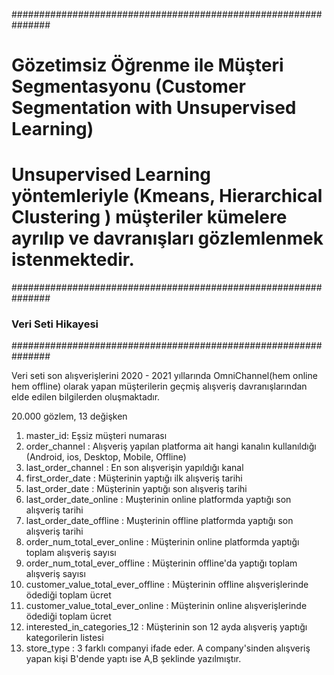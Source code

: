 
###############################################################
# Gözetimsiz Öğrenme ile Müşteri Segmentasyonu (Customer Segmentation with Unsupervised Learning)

# Unsupervised Learning yöntemleriyle (Kmeans, Hierarchical Clustering )  müşteriler kümelere ayrılıp ve davranışları gözlemlenmek istenmektedir.

###############################################################
### Veri Seti Hikayesi
###############################################################

 Veri seti son alışverişlerini 2020 - 2021 yıllarında OmniChannel(hem online hem offline) olarak yapan müşterilerin geçmiş alışveriş davranışlarından elde edilen bilgilerden oluşmaktadır.

 20.000 gözlem, 13 değişken

1) master_id: Eşsiz müşteri numarası
2) order_channel : Alışveriş yapılan platforma ait hangi kanalın kullanıldığı (Android, ios, Desktop, Mobile, Offline)
3) last_order_channel : En son alışverişin yapıldığı kanal
4) first_order_date : Müşterinin yaptığı ilk alışveriş tarihi
5) last_order_date : Müşterinin yaptığı son alışveriş tarihi
6) last_order_date_online : Muşterinin online platformda yaptığı son alışveriş tarihi
7) last_order_date_offline : Muşterinin offline platformda yaptığı son alışveriş tarihi
8) order_num_total_ever_online : Müşterinin online platformda yaptığı toplam alışveriş sayısı
9) order_num_total_ever_offline : Müşterinin offline'da yaptığı toplam alışveriş sayısı
10) customer_value_total_ever_offline : Müşterinin offline alışverişlerinde ödediği toplam ücret
11) customer_value_total_ever_online : Müşterinin online alışverişlerinde ödediği toplam ücret
12) interested_in_categories_12 : Müşterinin son 12 ayda alışveriş yaptığı kategorilerin listesi
13) store_type : 3 farklı companyi ifade eder. A company'sinden alışveriş yapan kişi B'dende yaptı ise A,B şeklinde yazılmıştır.
